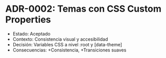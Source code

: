 # ADR-0002: Temas con CSS Custom Properties

- Estado: Aceptado
- Contexto: Consistencia visual y accesibilidad
- Decisión: Variables CSS a nivel :root y [data-theme]
- Consecuencias: +Consistencia, +Transiciones suaves
